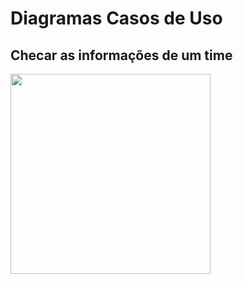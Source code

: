 # Diagramas Casos de Uso

## Checar as informações de um time
<div class="toolgrid">
	<div>
        <img height="320px" src="../imagens/informacoes_time.png"> 
    </div>
</div>